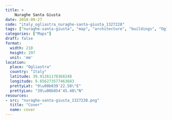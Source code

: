```yaml
---
title: > 
    Nuraghe Santa Giusta
date: 2018-09-27
code: "italy_ogliastra_nuraghe-santa-giusta_1327228"
tags: ["nuraghe-santa-giusta", "map", "architecture", "buildings", "Ogliastra", "Italy"]
categories: ["Maps"]
draft: false
format:
  width: 210
  height: 297
  unit: 'mm'
location:
  place: "Ogliastra"
  country: "Italy"
  latitude: 39.91261178368248
  longitude: 9.656273577463683
  prettyLat: "9\u00b039'22.58\"E"
  prettyLon: "39\u00b054'45.40\"N"
resources:
- src: "nuraghe-santa-giusta_1327228.png"
  title: "Cover"
  name: cover
---
```

